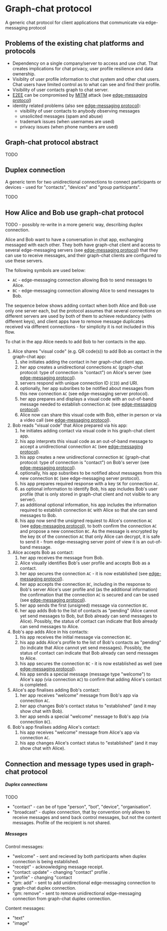 # Graph-chat protocol

A generic chat protocol for client applications that communicate via edge-messaging protocol


## Problems of the existing chat platforms and protocols

- Dependency on a single company/server to access and use chat. That creates implications for chat privacy, user profile resilience and data ownership.
- Visiblity of user profile information to chat system and other chat users. Chat users have limited control as to what can see and find their profile.
- Visibility of user contacts graph to chat server.
- [E2EE][1] can be compromised by [MITM][2] attack (see [edge-messaging protocol][3])
- identity related problems (also see [edge-messaging protocol][3]):
  - visibility of user contacts to anybody observing messages
  - unsolicited messages (spam and abuse)
  - trademark issues (when usernames are used)
  - privacy issues (when phone numbers are used)


## Graph-chat protocol abstract

TODO


## Duplex connection

A generic term for two unidirectional connections to connect participants or devices - used for "contacts", "devices" and "group participants".

TODO


## How Alice and Bob use graph-chat protocol

TODO - possibly re-write in a more generic way, describing duplex connection.

Alice and Bob want to have a conversation in chat app, exchanging messaged with each other. They both have graph-chat client and access to several edge-messaging servers (see [edge-messaging protocol][3]) that they can use to receive messages, and their graph-chat clients are configured to use these servers.

The following symbols are used below:

- `AC` - edge-messaging connection allowing Bob to send messages to Alice.
- `BC` - edge-messaging connection allowing Alice to send messages to Bob.

The sequence below shows adding contact when both Alice and Bob use only one server each, but the protocol assumes that several connections on different servers are used by both of them to achieve redundancy (with different keys), and client apps have to remove message duplicates received via different connections - for simplicity it is not included in this flow.

To chat in the app Alice needs to add Bob to her contacts in the app.

1. Alice shares "visual code" (e.g. QR code(s)) to add Bob as contact in the graph-chat app:
   1. she initiates adding the contact in her graph-chat client app.
   2. her app creates a unidirectional connections `AC` (graph-chat protocol: type of connection is "contact") on Alice's server (see [edge-messaging protocol][3]).
   3. servers respond with unique connection ID (`CID`) and URI.
   4. optionally, her app subsribes to be notified about messages from this new connection `AC` (see edge-messaging server protocol).
   5. her app prepares and displays a visual code with an out-of-band message needed to establish connection `AC` (see [edge-messaging protocol][3]).
   6. Alice now can share this visual code with Bob, either in person or via a video call (see [edge-messaging protocol][3]).
2. Bob reads "visual code" that Alice prepared via his app:
   1. he initiates adding contact via visual code in his graph-chat client app.
   2. his app interprets this visual code as an out-of-band message to accept a unidirectional connection `AC` (see [edge-messaging protocol][3]).
   3. his app creates a new unidirectional connection `BC` (graph-chat protocol: type of connection is "contact") on Bob's server (see [edge-messaging protocol][3]).
   4. optionally, his app subsribes to be notified about messages from this new connection `BC` (see edge-messaging server protocol).
   5. his app prepares required response with a key `SK` for connection `AC`.
   6. as optional information to identify Bob, his app includes Bob's user profile (that is only stored in graph-chat client and not visible to any server).
   7. as additional optional information, his app includes the information required to establish connection `BC` with Alice so that she can send messages to Bob.
   8. his app now send the unsigned requiest to Alice's connection `AC` (see [edge-messaging protocol][3]), to both confirm the connection `AC` and propose a new connection `BC`. As the message is encrypted by the key `EK` of the connection `AC` that only Alice can decrypt, it is safe to send it - from edge-messaging server point of view it is an out-of-band message.
3. Alice accepts Bob as contact:
   1. her app receives the message from Bob.
   2. Alice visually identifies Bob's user profile and accepts Bob as a contact.
   3. her app secures the connection `AC` - it is now established (see [edge-messaging protocol][3]).
   4. her app accepts the connection `BC`, including in the response to Bob's server Alice's user profile and (as the additional information) the confirmation that the connection `AC` is secured and can be used (see [edge-messaging protocol][3]).
   5. her app sends the first (unsigned) message via connection `BC`.
   6. her app adds Bob to the list of contacts as "pending" (Alice cannot yet send messages to Bob, but Bob already can send messages to Alice). Possibly, the status of contact can indicate that Bob already can send messages to Alice.
6. Bob's app adds Alice in his contacts:
   1. his app receives the initial message via connection `BC`.
   2. his app adds Alice's profile to the list of Bob's contacts as "pending" (to indicate that Alice cannot yet send messages). Possibly, the status of contact can indicate that Bob already can send messages to Alice.
   3. his app secures the connection `BC` - it is now established as well (see [edge-messaging protocol][3]).
   4. his app sends a special message (message type "welcome") to Alice's app (via connection `AC`) to confirm that adding Alice's contact is completed.
7. Alice's app finalises adding Bob's contact:
   1. her app receives "welcome" message from Bob's app via connection `AC`.
   2. her app changes Bob's contact status to "established" (and it may show chat with Bob).
   3. her app sends a special "welcome" message to Bob's app (via connection `BC`).
8. Bob's app finalises adding Alice's contact:
   1. his app receives "welcome" message from Alice's app via connection `AC`.
   2. his app changes Alice's contact status to "established" (and it may show chat with Alice).


## Connection and message types used in graph-chat protocol

##### Duplex connections

TODO

- "contact" - can be of type "person", "bot", "device", "organisation".
- "broadcast" - duplex connection, that by convention only allows to receive messages and send back control messages, but not the content messages. Profile of the recipient is not shared.


##### Messages

Control messages:

- "welcome" - sent and recieved by both participants when duplex connection is being established.
- "receipt" - acknowledging message receipt.
- "contact: update" - changing "contact" profile .
- "profile" - changing "contact 
- "gm: add" - sent to add unidirectional edge-messaging connection to graph-chat duplex connection.
- "gm: remove" - sent to remove unidirectional edge-messaging connection from graph-chat duplex connection.

Content messages:

- "text"
- "image"


[1]: https://en.wikipedia.org/wiki/Man-in-the-middle_attack
[2]: https://en.wikipedia.org/wiki/End-to-end_encryption
[3]: edge-messaging.md
